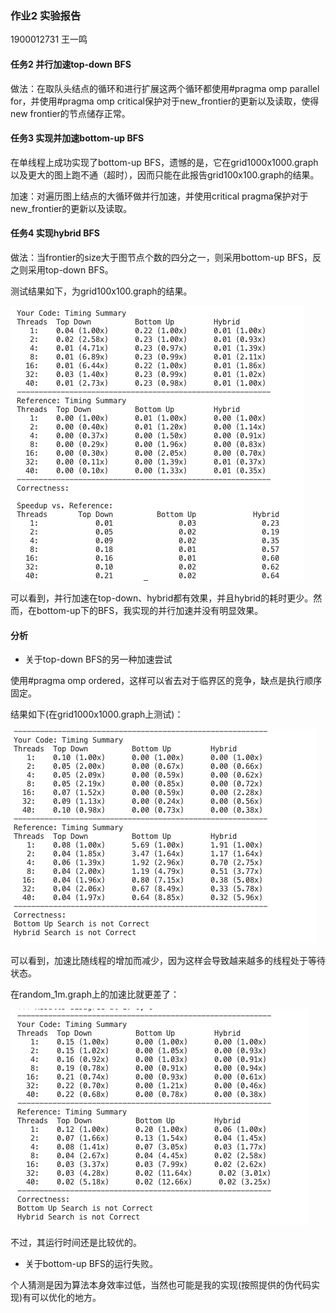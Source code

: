 ### 作业2 实验报告

1900012731 王一鸣

#### 任务2 并行加速top-down BFS

做法：在取队头结点的循环和进行扩展这两个循环都使用#pragma omp parallel for，并使用#pragma omp critical保护对于new_frontier的更新以及读取，使得new frontier的节点储存正常。

#### 任务3 实现并加速bottom-up BFS

在单线程上成功实现了bottom-up BFS，遗憾的是，它在grid1000x1000.graph以及更大的图上跑不通（超时），因而只能在此报告grid100x100.graph的结果。

加速：对遍历图上结点的大循环做并行加速，并使用critical pragma保护对于new_frontier的更新以及读取。

#### 任务4 实现hybrid BFS

做法：当frontier的size大于图节点个数的四分之一，则采用bottom-up BFS，反之则采用top-down BFS。

测试结果如下，为grid100x100.graph的结果。

![](pics/main_result.png)

可以看到，并行加速在top-down、hybrid都有效果，并且hybrid的耗时更少。然而，在bottom-up下的BFS，我实现的并行加速并没有明显效果。

#### 分析

* 关于top-down BFS的另一种加速尝试

使用#pragma omp ordered，这样可以省去对于临界区的竞争，缺点是执行顺序固定。

结果如下(在grid1000x1000.graph上测试)：

![](pics/ordered.png)

可以看到，加速比随线程的增加而减少，因为这样会导致越来越多的线程处于等待状态。

在random_1m.graph上的加速比就更差了：

![](pics/ordered_1m.png)

不过，其运行时间还是比较优的。

* 关于bottom-up BFS的运行失败。

个人猜测是因为算法本身效率过低，当然也可能是我的实现(按照提供的伪代码实现)有可以优化的地方。



